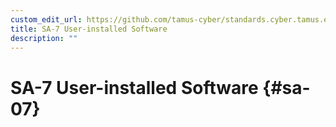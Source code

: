 ```yaml
---
custom_edit_url: https://github.com/tamus-cyber/standards.cyber.tamus.edu/tree/main/static/content/tamus.edu/TAMUS_profile.xml
title: SA-7 User-installed Software
description: ""
---
```


# SA-7 User-installed Software {#sa-07}

